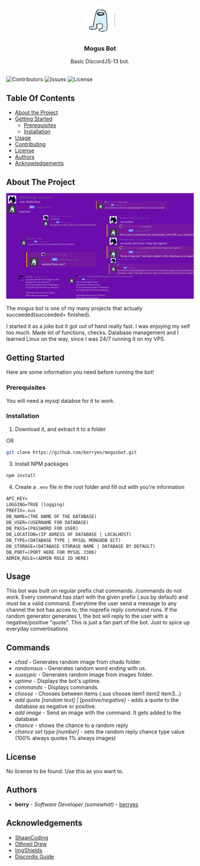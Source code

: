 <br/>
<p align="center">
  <a href="https://github.com/berryes/mogusbot">
    <img src="logo.jpg" alt="Logo" width="80" height="80" style="border-radius: 2em">
  </a>

  <h3 align="center">Mogus Bot</h3>

  <p align="center">
    Basic DiscordJS-13 bot.
    <br/>
    <br/>
  </p>
</p>

![Contributors](https://img.shields.io/github/contributors/berryes/mogusbot?color=dark-green) ![Issues](https://img.shields.io/github/issues/berryes/mogusbot) ![License](https://img.shields.io/github/license/berryes/mogusbot) 

## Table Of Contents

* [About the Project](#about-the-project)
* [Getting Started](#getting-started)
  * [Prerequisites](#prerequisites)
  * [Installation](#installation)
* [Usage](#usage)
* [Contributing](#contributing)
* [License](#license)
* [Authors](#authors)
* [Acknowledgements](#acknowledgements)

## About The Project

![Screen Shot](screenshot.png)

The mogus bot is one of my many projects that actually succeeded(succeeded= finished).

I started it as a joke but it got out of hand really fast. I was enjoying my self too much. Made lot of functions, checks. Database management and I learned Linux on the way, since I was 24/7 running it on my VPS. 

## Getting Started

Here are some information you need before running the bot!

### Prerequisites

You will need a mysql databse for it to work.

### Installation

1. Download it, and extract it to a folder

OR
```sh
git clone https://github.com/berryes/mogusbot.git
```

3. Install NPM packages

```sh
npm install
```
4. Create a `.env` file in the root folder and fill out with you're information
```env
API_KEY=
LOGGING=TRUE (logging)
PREFIX=.sus
DB_NAME=(THE NAME OF THE DATABASE)
DB_USER=(USERNAME FOR DATABASE)
DB_PASS=(PASSWORD FOR USER)
DB_LOCATION=(IP ADRESS OF DATABASE | LOCALHOST)
DB_TYPE=(DATABASE TYPE | MYSQL MONGODB ECT)
DB_STORAGE=(DATABASE STORAGE NAME | DATABASE BY DEFAULT)
DB_PORT=(PORT HERE FOR MYSQL 3306)
ADMIN_ROLE=(ADMIN ROLE ID HERE)
```



## Usage

This bot was built on regular prefix chat commands. /commands do not work. Every command has start with the given prefix (.sus by default) and must be a valid command. Everytime the user send a message to any channel the bot has acces to, the noprefix reply command runs. If the random generator generates 1, the bot will reply to the user with a negative/positive "quote". This is just a fan part of the bot. Just to spice up everyday convertisations 

## Commands

- *chad* - Generates random image from chads folder.
- *randomsus* - Generates random word ending with us.
- *sussypic* - Generates random image from images folder.
- *uptime* - Displays the bot's uptime.
- *commands* - Displays commands.
- *choose* - Chooses between items (.sus choose item1 item2 item3...)
- *add quote [random text] | [positive/negative]* - adds a quote to the database as negative or positive. 
- *add image* - Send an image with the command. It gets added to the database
- *chance* - shows the chance to a random reply
- *chance set type [number]* - sets the random reply chance type value (100% always quotes 1% always images)

## License
No license to be found. Use this as you want to.
## Authors

* **berry** - *Software Developer (somewhat)* - [berryes](https://github.com/berryes/)

## Acknowledgements

* [ShaanCoding](https://github.com/ShaanCoding/)
* [Othneil Drew](https://github.com/othneildrew/Best-README-Template)
* [ImgShields](https://shields.io/)
* [Discordjs Guide](https://discordjs.guide/)
